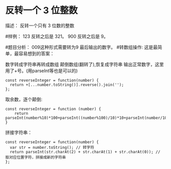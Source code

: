 # 反转一个 3 位整数

描述：
反转一个只有 3 位数的整数

#样例：
123 反转之后是 321。 900 反转之后是 9。

#题目分析：
009这种形式需要转为9
最后输出的数字。
#转数组操作:
这是最简单，最容易想到的答案：

数字转成字符串再转成数组
颠倒数组(翻转了),恢复成字符串
输出正常数字，这里用了+号。(用parseInt等也是可以的)

```
const reverseInteger = function(number) {
  return +[...number.toString()].reverse().join('');
};
```

取余数，逐个颠倒:

```
const reverseInteger = function (number) {
    return parseInt(number%10)*100+parseInt((number%100)/10)*10+parseInt(number/100)*1
}
```

拼接字符串：

```
const reverseInteger = function(number) {
  var str = number.toString(); // 转字符
  return parseInt(str.charAt(2) + str.charAt(1) + str.charAt(0)); // 取对应位置字符，拼接成新的字符串
};
```